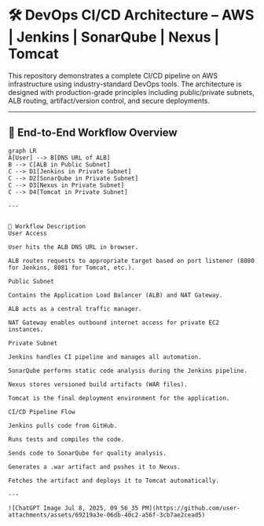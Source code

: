 # 🛠️ DevOps CI/CD Architecture – AWS | Jenkins | SonarQube | Nexus | Tomcat

This repository demonstrates a complete CI/CD pipeline on AWS infrastructure using industry-standard DevOps tools. The architecture is designed with production-grade principles including public/private subnets, ALB routing, artifact/version control, and secure deployments.

---

## 📌 End-to-End Workflow Overview

```mermaid
graph LR
A[User] --> B[DNS URL of ALB]
B --> C[ALB in Public Subnet]
C --> D1[Jenkins in Private Subnet]
C --> D2[SonarQube in Private Subnet]
C --> D3[Nexus in Private Subnet]
C --> D4[Tomcat in Private Subnet]

---


🔄 Workflow Description
User Access

User hits the ALB DNS URL in browser.

ALB routes requests to appropriate target based on port listener (8080 for Jenkins, 8081 for Tomcat, etc.).

Public Subnet

Contains the Application Load Balancer (ALB) and NAT Gateway.

ALB acts as a central traffic manager.

NAT Gateway enables outbound internet access for private EC2 instances.

Private Subnet

Jenkins handles CI pipeline and manages all automation.

SonarQube performs static code analysis during the Jenkins pipeline.

Nexus stores versioned build artifacts (WAR files).

Tomcat is the final deployment environment for the application.

CI/CD Pipeline Flow

Jenkins pulls code from GitHub.

Runs tests and compiles the code.

Sends code to SonarQube for quality analysis.

Generates a .war artifact and pushes it to Nexus.

Fetches the artifact and deploys it to Tomcat automatically.

---

![ChatGPT Image Jul 8, 2025, 09_56_35 PM](https://github.com/user-attachments/assets/69219a3e-06db-40c2-a56f-3cb7ae2cead5)
